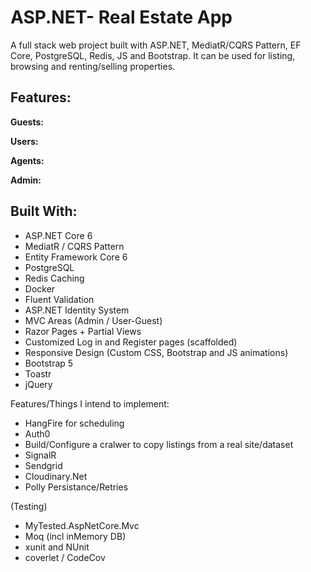 # ASP.NET- Real Estate App
A full stack web project built with ASP.NET, MediatR/CQRS Pattern, EF Core, PostgreSQL, Redis, JS and Bootstrap. 
It can be used for listing, browsing and renting/selling properties. 


## Features:

**Guests:**

**Users:** 

**Agents:**

**Admin:**


## Built With:
- ASP.NET Core 6
- MediatR / CQRS Pattern
- Entity Framework Core 6
- PostgreSQL
- Redis Caching
- Docker
- Fluent Validation
- ASP.NET Identity System 
- MVC Areas (Admin / User-Guest)
- Razor Pages + Partial Views
- Customized Log in and Register pages (scaffolded)
- Responsive Design (Custom CSS, Bootstrap and JS animations)
- Bootstrap 5
- Toastr
- jQuery


Features/Things I intend to implement:

- HangFire for scheduling 
- Auth0 
- Build/Configure a cralwer to copy listings from a real site/dataset
- SignalR
- Sendgrid
- Cloudinary.Net
- Polly Persistance/Retries


(Testing)
- MyTested.AspNetCore.Mvc 
- Moq (incl inMemory DB)
- xunit and NUnit
- coverlet / CodeCov
